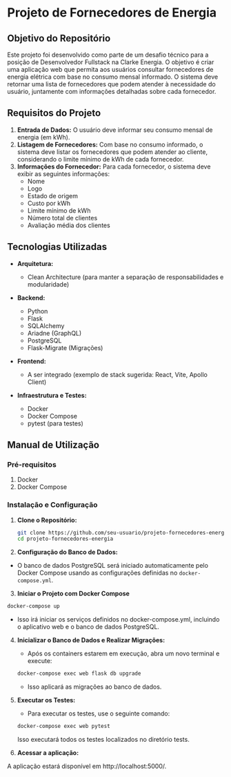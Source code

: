 # Projeto de Fornecedores de Energia

## Objetivo do Repositório

Este projeto foi desenvolvido como parte de um desafio técnico para a posição de Desenvolvedor Fullstack na Clarke Energia. O objetivo é criar uma aplicação web que permita aos usuários consultar fornecedores de energia elétrica com base no consumo mensal informado. O sistema deve retornar uma lista de fornecedores que podem atender à necessidade do usuário, juntamente com informações detalhadas sobre cada fornecedor.

## Requisitos do Projeto

1. **Entrada de Dados:** O usuário deve informar seu consumo mensal de energia (em kWh).
2. **Listagem de Fornecedores:** Com base no consumo informado, o sistema deve listar os fornecedores que podem atender ao cliente, considerando o limite mínimo de kWh de cada fornecedor.
3. **Informações do Fornecedor:** Para cada fornecedor, o sistema deve exibir as seguintes informações:
   - Nome
   - Logo
   - Estado de origem
   - Custo por kWh
   - Limite mínimo de kWh
   - Número total de clientes
   - Avaliação média dos clientes

## Tecnologias Utilizadas

- **Arquitetura:**

  - Clean Architecture (para manter a separação de responsabilidades e modularidade)

- **Backend:**

  - Python
  - Flask
  - SQLAlchemy
  - Ariadne (GraphQL)
  - PostgreSQL
  - Flask-Migrate (Migrações)

- **Frontend:**

  - A ser integrado (exemplo de stack sugerida: React, Vite, Apollo Client)

- **Infraestrutura e Testes:**
  - Docker
  - Docker Compose
  - pytest (para testes)

## Manual de Utilização

### Pré-requisitos

1. Docker
2. Docker Compose

### Instalação e Configuração

1. **Clone o Repositório:**

   ```bash
   git clone https://github.com/seu-usuario/projeto-fornecedores-energia.git
   cd projeto-fornecedores-energia
   ```

2. **Configuração do Banco de Dados:**

- O banco de dados PostgreSQL será iniciado automaticamente pelo Docker Compose usando as configurações definidas no `docker-compose.yml`.

3. **Iniciar o Projeto com Docker Compose**

```bash
docker-compose up
```

- Isso irá iniciar os serviços definidos no docker-compose.yml, incluindo o aplicativo web e o banco de dados PostgreSQL.

4. **Inicializar o Banco de Dados e Realizar Migrações:**

   - Após os containers estarem em execução, abra um novo terminal e execute:

   ```bash
   docker-compose exec web flask db upgrade
   ```

   - Isso aplicará as migrações ao banco de dados.

5. **Executar os Testes:**

   - Para executar os testes, use o seguinte comando:

   ```bash
   docker-compose exec web pytest
   ```

   Isso executará todos os testes localizados no diretório tests.

6. **Acessar a aplicação:**

A aplicação estará disponível em http://localhost:5000/.

